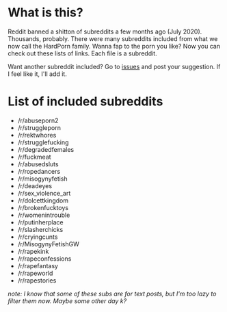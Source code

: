 # What is this?

Reddit banned a shitton of subreddits a few months ago (July 2020). Thousands, probably. There were many subreddits included from what we now call the HardPorn family. Wanna fap to the porn you like? Now you can check out these lists of links. Each file is a subreddit.

Want another subreddit included? Go to [issues](https://github.com/Grapenormous/top-posts-from-banned-hardporn-subs/issues) and post your suggestion. If I feel like it, I'll add it.

# List of included subreddits

* /r/abuseporn2
* /r/struggleporn
* /r/rektwhores
* /r/strugglefucking
* /r/degradedfemales
* /r/fuckmeat
* /r/abusedsluts
* /r/ropedancers
* /r/misogynyfetish
* /r/deadeyes
* /r/sex_violence_art
* /r/dolcettkingdom
* /r/brokenfucktoys
* /r/womenintrouble
* /r/putinherplace
* /r/slasherchicks
* /r/cryingcunts
* /r/MisogynyFetishGW
* /r/rapekink
* /r/rapeconfessions
* /r/rapefantasy
* /r/rapeworld
* /r/rapestories

*note: I know that some of these subs are for text posts, but I'm too lazy to filter them now. Maybe some other day k?*
